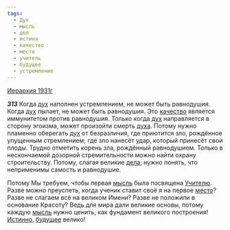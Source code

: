 ```yaml
---
tags:
  - Дух
  - мысль
  - дел
  - истина
  - качество
  - место
  - учитель
  - будущее
  - устремление
---
```


[Иерархия 1931г](/agni/1931)

___313___
Когда [дух](/tag/#Дух) наполнен устремлением, не может быть равнодушия. Когда [дух](/tag/#Дух) пылает, не может быть равнодушия. Это [качество](/tag/#качество) является иммунитетом против равнодушия. Только когда [дух](/tag/#Дух) направляется в сторону эгоизма, может произойти смерть [духа](/tag/#Дух). Потому нужно пламенно оберегать [дух](/tag/#Дух) от безразличия, где приютится зло, рождённое упущенным стремлением; где зло нанесёт удар, который принесёт свои плоды. Трудно отметить корень зла, рождённый равнодушием. Только в нескончаемой дозорной стремительности можно найти охрану строительству. Потому, слагая великие [дела](/tag/#дел), нужно понять, что неприменимы самость и равнодушие.   

Потому Мы требуем, чтобы первая [мысль](/tag/#мысль) была посвящена [Учителю](/tag/#учитель). Разве можно преуспеть, когда ученик ставит своё я на первое [место](/tag/#место)? Разве не слагаем всё на великом Имени? Разве не положили в основание Красоту? Ведь для мира дали великие основы, потому каждую [мысль](/tag/#мысль) нужно ценить, как фундамент великого построения! [Истинно](/tag/#истина), [будущее](/tag/#будущее) велико!   

